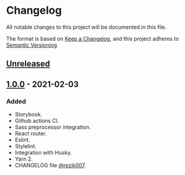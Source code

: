 # Changelog

All notable changes to this project will be documented in this file.

The format is based on [Keep a Changelog](https://keepachangelog.com/en/1.0.0/),
and this project adheres to [Semantic Versioning](https://semver.org/spec/v2.0.0.html).

## [Unreleased]

## [1.0.0] - 2021-02-03

### Added

- Storybook.
- Github actions CI.
- Sass preprocessor integration.
- React router.
- Eslint.
- Stylelint.
- Integration with Husky.
- Yarn 2.
- CHANGELOG file [@rezik007](https://github.com/rezik007).

[unreleased]: https://github.com/Mrozelek/bitcoin-stock-exchange/compare/v1.0.0...HEAD
[1.1.0]: https://github.com/Mrozelek/bitcoin-stock-exchange/releases/tag/v1.0.0...v1.1.0
[1.0.0]: https://github.com/Mrozelek/bitcoin-stock-exchange/releases/tag/v1.0.0
